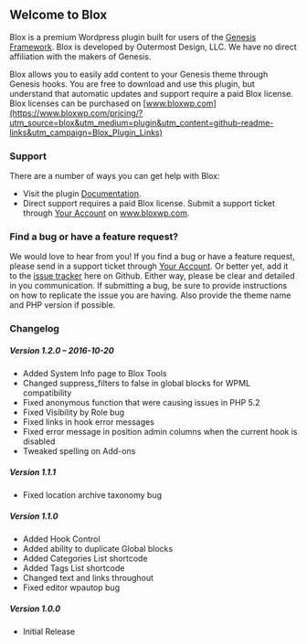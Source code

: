 ## Welcome to Blox

Blox is a premium Wordpress plugin built for users of the [Genesis Framework](http://www.studiopress.com). Blox is developed by Outermost Design, LLC. We have no direct affiliation with the makers of Genesis.

Blox allows you to easily add content to your Genesis theme through Genesis hooks. You are free to download and use this plugin, but understand that automatic updates and support require a paid Blox license. Blox licenses can be purchased on [www.bloxwp.com](https://www.bloxwp.com/pricing/?utm_source=blox&utm_medium=plugin&utm_content=github-readme-links&utm_campaign=Blox_Plugin_Links)

### Support

There are a number of ways you can get help with Blox:

* Visit the plugin [Documentation](https://www.bloxwp.com/documentation/?utm_source=blox&utm_medium=plugin&utm_content=github-readme-links&utm_campaign=Blox_Plugin_Links).
* Direct support requires a paid Blox license. Submit a support ticket through [Your Account](https://www.bloxwp.com/your-account/?utm_source=blox&utm_medium=plugin&utm_content=github-readme-links&utm_campaign=Blox_Plugin_Links) on www.bloxwp.com.

### Find a bug or have a feature request?

We would love to hear from you! If you find a bug or have a feature request, please send in a support ticket through [Your Account](https://www.bloxwp.com/your-account/?utm_source=blox&utm_medium=plugin&utm_content=github-readme-links&utm_campaign=Blox_Addon_Links). Or better yet, add it to the [issue tracker](https://github.com/ndiego/blox/issues) here on Github. Either way, please be clear and detailed in you communication. If submitting a bug, be sure to provide instructions on how to replicate the issue you are having. Also provide the theme name and PHP version if possible.

### Changelog

##### Version 1.2.0 – 2016-10-20
* Added System Info page to Blox Tools
* Changed suppress_filters to false in global blocks for WPML compatibility
* Fixed anonymous function that were causing issues in PHP 5.2
* Fixed Visibility by Role bug
* Fixed links in hook error messages
* Fixed error message in position admin columns when the current hook is disabled
* Tweaked spelling on Add-ons

##### Version 1.1.1
* Fixed location archive taxonomy bug

##### Version 1.1.0
* Added Hook Control
* Added ability to duplicate Global blocks
* Added Categories List shortcode
* Added Tags List shortcode
* Changed text and links throughout
* Fixed editor wpautop bug

##### Version 1.0.0
* Initial Release
